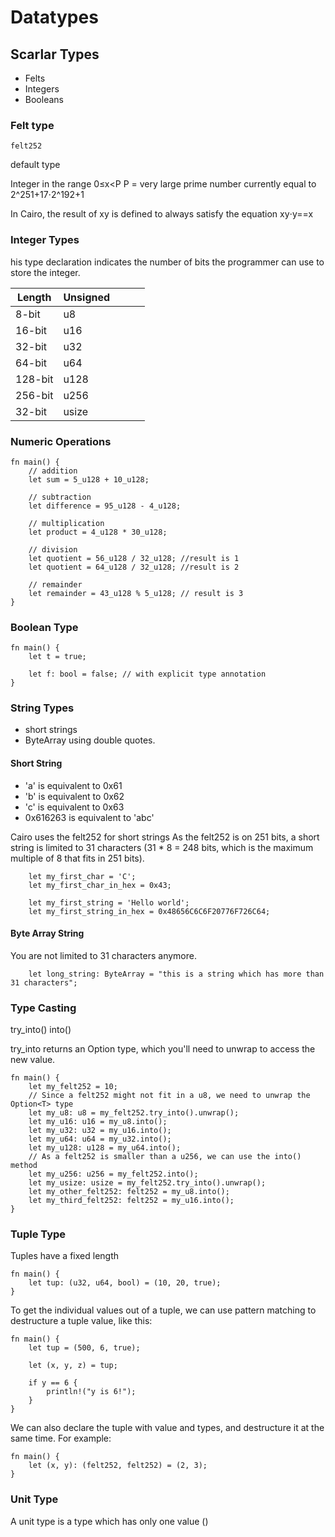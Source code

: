 

# Datatypes

## Scarlar Types
-  Felts 
-  Integers
-  Booleans
  

### Felt type

``` 
felt252
```
default type

Integer in the range 0≤x<P
P = very large prime number currently equal to 2^251+17⋅2^192+1

In Cairo, the result of xy
 is defined to always satisfy the equation xy⋅y==x

### Integer Types
his type declaration indicates the number of bits the programmer can use to store the integer.

| Length  | Unsigned |   |   |   |
|---------|----------|---|---|---|
| 8-bit   | u8       |   |   |   |
| 16-bit  | u16      |   |   |   |
| 32-bit  | u32      |   |   |   |
| 64-bit  | u64      |   |   |   |
| 128-bit | u128     |   |   |   |
| 256-bit | u256     |   |   |   |
| 32-bit  | usize    |   |   |   |

### Numeric Operations
``` 
fn main() {
    // addition
    let sum = 5_u128 + 10_u128;

    // subtraction
    let difference = 95_u128 - 4_u128;

    // multiplication
    let product = 4_u128 * 30_u128;

    // division
    let quotient = 56_u128 / 32_u128; //result is 1
    let quotient = 64_u128 / 32_u128; //result is 2

    // remainder
    let remainder = 43_u128 % 5_u128; // result is 3
}
```

### Boolean Type

```
fn main() {
    let t = true;

    let f: bool = false; // with explicit type annotation
}
```


### String Types

- short strings
- ByteArray using double quotes.

#### Short String
- 'a' is equivalent to 0x61
- 'b' is equivalent to 0x62
- 'c' is equivalent to 0x63
- 0x616263 is equivalent to 'abc'

Cairo uses the felt252 for short strings
As the felt252 is on 251 bits, a short string is limited to 31 characters (31 * 8 = 248 bits, which is the maximum multiple of 8 that fits in 251 bits).

```
    let my_first_char = 'C';
    let my_first_char_in_hex = 0x43;

    let my_first_string = 'Hello world';
    let my_first_string_in_hex = 0x48656C6C6F20776F726C64;

```


#### Byte Array String
You are not limited to 31 characters anymore.
```
    let long_string: ByteArray = "this is a string which has more than 31 characters";

```

### Type Casting
try_into()
into()

try_into returns an Option<T> type, which you'll need to unwrap to access the new value.

```
fn main() {
    let my_felt252 = 10;
    // Since a felt252 might not fit in a u8, we need to unwrap the Option<T> type
    let my_u8: u8 = my_felt252.try_into().unwrap();
    let my_u16: u16 = my_u8.into();
    let my_u32: u32 = my_u16.into();
    let my_u64: u64 = my_u32.into();
    let my_u128: u128 = my_u64.into();
    // As a felt252 is smaller than a u256, we can use the into() method
    let my_u256: u256 = my_felt252.into();
    let my_usize: usize = my_felt252.try_into().unwrap();
    let my_other_felt252: felt252 = my_u8.into();
    let my_third_felt252: felt252 = my_u16.into();
}
```

### Tuple Type

Tuples have a fixed length

```
fn main() {
    let tup: (u32, u64, bool) = (10, 20, true);
}
```

To get the individual values out of a tuple, we can use pattern matching to destructure a tuple value, like this:

```
fn main() {
    let tup = (500, 6, true);

    let (x, y, z) = tup;

    if y == 6 {
        println!("y is 6!");
    }
}
```

We can also declare the tuple with value and types, and destructure it at the same time. For example:
```
fn main() {
    let (x, y): (felt252, felt252) = (2, 3);
}
```

### Unit Type

A unit type is a type which has only one value ()